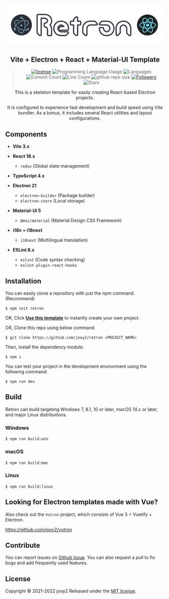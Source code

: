 <div align="center">

![Retron-logo](src/renderer/public/images/retron-logo.webp)

## Vite + Electron + React + Material-UI Template

> [![license](https://img.shields.io/badge/license-MIT-blue.svg)](https://github.com/jooy2/retron/blob/master/LICENSE) ![Programming Language Usage](https://img.shields.io/github/languages/top/jooy2/retron) ![Languages](https://img.shields.io/github/languages/count/jooy2/retron) ![Commit Count](https://img.shields.io/github/commit-activity/y/jooy2/retron) ![Line Count](https://img.shields.io/tokei/lines/github/jooy2/retron) ![github repo size](https://img.shields.io/github/repo-size/jooy2/retron) [![Followers](https://img.shields.io/github/followers/jooy2?style=social)](https://github.com/jooy2) ![Stars](https://img.shields.io/github/stars/jooy2/qsu?style=social)

This is a skeleton template for easily creating React-based Electron projects.

It is configured to experience fast development and build speed using Vite bundler. As a bonus, it includes several React utilities and layout configurations.

</div>

## Components

- **Vite 3.x**

- **React 18.x**

  - `redux` (Global state management)

- **TypeScript 4.x**

- **Electron 21**

  - `electron-builder` (Package builder)
  - `electron-store` (Local storage)

- **Material-UI 5**

  - `@mui/material` (Material Design CSS Framework)

- **i18n + i18next**

  - `i18next` (Multilingual translation)

- **ESLint 8.x**
  - `eslint` (Code syntax checking)
  - `eslint-plugin-react-hooks`

## Installation

You can easily clone a repository with just the npm command. (Recommend)

```shell
$ npm init retron
```

OR, Click **[Use this template](https://github.com/jooy2/retron/generate)** to instantly create your own project.

OR, Clone this repo using below command.

```shell
$ git clone https://github.com/jooy2/retron <PROJECT_NAME>
```

Then, install the dependency module.

```shell
$ npm i
```

You can test your project in the development environment using the following command:

```shell
$ npm run dev
```

## Build

Retron can build targeting Windows 7, 8.1, 10 or later, macOS 14.x or later, and major Linux distributions.

### Windows

```shell
$ npm run build:win
```

### macOS

```shell
$ npm run build:mac
```

### Linux

```shell
$ npm run build:linux
```

## Looking for Electron templates made with Vue?

Also check out the `Vutron` project, which consists of Vue 3 + Vuetify + Electron.

https://github.com/jooy2/vutron

## Contribute

You can report issues on [Github Issue](https://github.com/jooy2/retron/issues). You can also request a pull to fix bugs and add frequently used features.

## License

Copyright © 2021-2022 jooy2 Released under the [MIT license](https://github.com/jooy2/retron/blob/master/LICENSE).
